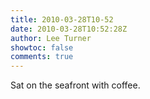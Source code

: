 ```yaml
---
title: 2010-03-28T10-52
date: 2010-03-28T10:52:28Z
author: Lee Turner
showtoc: false
comments: true
---
```


Sat on the seafront with coffee.

